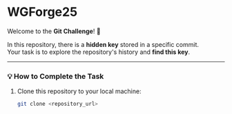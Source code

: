 # WGForge25

Welcome to the **Git Challenge**! 🎉

In this repository, there is a **hidden key** stored in a specific commit.  
Your task is to explore the repository's history and **find this key**.

---

### 💡 How to Complete the Task

1. Clone this repository to your local machine:
   ```bash
   git clone <repository_url>
